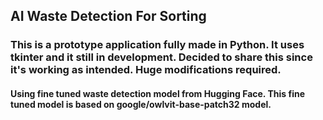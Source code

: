 ## AI Waste Detection For Sorting
### This is a prototype application fully made in Python. It uses tkinter and it still in development. Decided to share this since it's working as intended. Huge modifications required.
#### Using fine tuned waste detection model from Hugging Face. This fine tuned model is based on google/owlvit-base-patch32 model.


